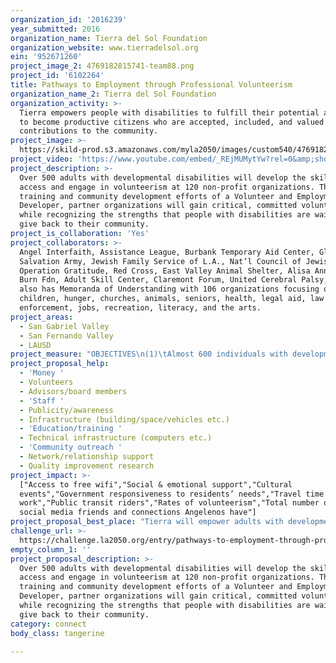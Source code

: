 ```yaml
---
organization_id: '2016239'
year_submitted: 2016
organization_name: Tierra del Sol Foundation
organization_website: www.tierradelsol.org
ein: '952671260'
project_image_2: 4769182815741-team88.png
project_id: '6102264'
title: Pathways to Employment through Professional Volunteerism
organization_name_2: Tierra del Sol Foundation
organization_activity: >-
  Tierra empowers people with disabilities to fulfill their potential and desire
  to become productive citizens who are accepted, included, and valued for their
  contributions to the community.
project_image: >-
  https://skild-prod.s3.amazonaws.com/myla2050/images/custom540/4769182815741-team88.png
project_video: 'https://www.youtube.com/embed/_REjMUMytYw?rel=0&amp;showinfo=0'
project_description: >-
  Over 500 adults with developmental disabilities will develop the skills to
  access and engage in volunteerism at 120 non-profit organizations. Through the
  training and community development efforts of a Volunteer and Employment
  Developer, partner organizations will gain critical, committed volunteers,
  while recognizing the strengths that people with disabilities are waiting to
  give back to their community.
project_is_collaboration: 'Yes'
project_collaborators: >-
  Angel Interfaith, Assistance League, Burbank Temporary Aid Center, Glendale
  Salvation Army, Jewish Family Service of L.A., Nat’l Council of Jewish Women,
  Operation Gratitude, Red Cross, East Valley Animal Shelter, Alisa Ann Ruch
  Burn Fdn, Adult Skill Center, Claremont Forum, United Cerebral Palsy, Tierra
  also has Memoranda of Understanding with 106 organizations focusing on
  children, hunger, churches, animals, seniors, health, legal aid, law
  enforcement, jobs, recreation, literacy, and the arts.
project_areas:
  - San Gabriel Valley
  - San Fernando Valley
  - LAUSD
project_measure: "OBJECTIVES\n(1)\tAlmost 600 individuals with developmental disabilities will gain or maintain integrated, community-based volunteerism.\n(2)\t50 adults with developmental disabilities will obtain volunteer positions in integrated settings in the community.\n\nTo ensure long-lasting change, this project instills the following skills into participants’ daily lives: \n(1) Social skills and relationship building in person and via social media, thereby empowering clients to access social and emotional support at the volunteer position;\n(2) Self-advocacy skills for personal relationships as well as for advocating for government responsiveness;\n(3) Accessing generally-accessible resources such as cultural events, public/open street gatherings, and voting;\n(4) Safe travel using public transportation; and\n(5) Identification of resources and volunteer jobs that are close to home and thereby reducing their travel time to work."
project_proposal_help:
  - 'Money '
  - Volunteers
  - Advisors/board members
  - 'Staff '
  - Publicity/awareness
  - Infrastructure (building/space/vehicles etc.)
  - 'Education/training '
  - Technical infrastructure (computers etc.)
  - 'Community outreach '
  - Network/relationship support
  - Quality improvement research
project_impact: >-
  ["Access to free wifi","Social & emotional support","Cultural
  events","Government responsiveness to residents’ needs","Travel time to
  work","Public transit riders","Rates of volunteerism","Total number of local
  social media friends and connections Angelenos have"]
project_proposal_best_place: "Tierra will empower adults with developmental disabilities to break out of social isolation via valued, community-based volunteerism, thereby:\n\n(1)\tEnhancing organizational capacity\nThe State of California contracts with Tierra to provide basic support to adults with disabilities; However, the level of government funding does not allow for the innovation and customization necessary for people with disabilities to fully connect with their community. Tierra creates change-based community involvement to support adults with disabilities to be valued for their contribution.\n\n(2)\tEngaging residents and stakeholders\nDuring the discovery phase of Tierra’s program, participants experience and evaluate career opportunities. These experiences culminate in a planning session, in which they meet with family and a representative of the California Department of Developmental Services, to create a three-year plan for achieving their goals.\n\n(3)\tExpanding a program\nVolunteer and Employment Developers create partnerships to expand opportunities for career-driven volunteerism.\n\n(4)\tMobilizing for systems change\nEmployees and volunteers, at partner organizations, learn the possibilities for their family member(s) with disabilities, and spread these values throughout the organization. These organizations reported that their partnership with Tierra improved their workplace’s morale and atmosphere.\n\nSix partners found such value in the skills of Tierra clients, that they hired them as permanent employees. As a result, volunteers shifted from a temporary volunteer position, to connecting with their co-workers via a paid job. Companies increased their inclusiveness of people with all ability levels, allowing employees to connect with often-isolated individuals.\n\nThe impact extends beyond volunteerism into all areas of community life.\n\n(1)\tThe number of potential VOTERS with disabilities exceed that of either Latinos or African-Americans (Rutgers 2016). However, their voter turnout is 5.7% lower than those without disabilities (U.S. Election Assistance Committee 2013). Volunteerism strengthens the communication and self-advocacy skills necessary to engage in the electoral process.\n\n(2)\tVolunteering is linked to improved social/communication skills and inclusion (Disability & Rehabilitation Journal 2016), which are critical to SOCIAL/EMOTIONAL SUPPORT. Participants learn how to continue the relationships established via volunteerism by making SOCIAL MEDIA CONNECTIONS.\n\n(3)\tTierra’s staff have wifi-enabled devices which allow clients to ACCESS FREE WIFI.\n\n(4)\tParticipants’ consistent efforts allow partner art galleries (i.e. da Center for the Arts) and museums (i.e. Discovery Cube) to more effectively and efficiently execute CULTURAL EVENTS.\n\n(5)\tTravel training empowers participants to MINIMIZE TRAVEL TIME to volunteer positions by using PUBLIC TRANSIT systems, such as Metro, in lieu of costly and time-intensive options such as Access."
challenge_url: >-
  https://challenge.la2050.org/entry/pathways-to-employment-through-professional-volunteerism
empty_column_1: ''
project_proposal_description: >-
  Over 500 adults with developmental disabilities will develop the skills to
  access and engage in volunteerism at 120 non-profit organizations. Through the
  training and community development efforts of a Volunteer and Employment
  Developer, partner organizations will gain critical, committed volunteers,
  while recognizing the strengths that people with disabilities are waiting to
  give back to their community.
category: connect
body_class: tangerine

---
```

